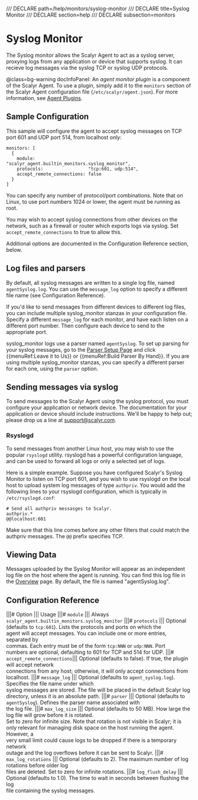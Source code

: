 /// DECLARE path=/help/monitors/syslog-monitor
/// DECLARE title=Syslog Monitor
/// DECLARE section=help
/// DECLARE subsection=monitors

# Syslog Monitor

The Syslog monitor allows the Scalyr Agent to act as a syslog server, proxying logs from any application or device
that supports syslog. It can recieve log messages via the syslog TCP or syslog UDP protocols.

@class=bg-warning docInfoPanel: An *agent monitor plugin* is a component of the Scalyr Agent. To use a plugin,
simply add it to the ``monitors`` section of the Scalyr Agent configuration file (``/etc/scalyr/agent.json``).
For more information, see [Agent Plugins](/help/scalyr-agent#plugins).


## Sample Configuration

This sample will configure the agent to accept syslog messages on TCP port 601 and UDP port 514, from localhost
only:

    monitors: [
      {
        module:                    "scalyr_agent.builtin_monitors.syslog_monitor",
        protocols:                 "tcp:601, udp:514",
        accept_remote_connections: false
      }
    ]

You can specify any number of protocol/port combinations. Note that on Linux, to use port numbers 1024 or lower,
the agent must be running as root.

You may wish to accept syslog connections from other devices on the network, such as a firewall or router which
exports logs via syslog. Set ``accept_remote_connections`` to true to allow this.

Additional options are documented in the Configuration Reference section, below.


## Log files and parsers

By default, all syslog messages are written to a single log file, named ``agentSyslog.log``. You can use the
``message_log`` option to specify a different file name (see Configuration Reference).

If you'd like to send messages from different devices to different log files, you can include multiple syslog_monitor
stanzas in your configuration file. Specify a different ``message_log`` for each monitor, and have each listen on a
different port number. Then configure each device to send to the appropriate port.

syslog_monitor logs use a parser named ``agentSyslog``. To set up parsing for your syslog messages, go to the
[Parser Setup Page](/parsers?parser=agentSyslog) and click {{menuRef:Leave it to Us}} or
{{menuRef:Build Parser By Hand}}. If you are using multiple syslog_monitor stanzas, you can specify a different
parser for each one, using the ``parser`` option.


## Sending messages via syslog

To send messages to the Scalyr Agent using the syslog protocol, you must configure your application or network
device. The documentation for your application or device should include instructions. We'll be happy to help out;
please drop us a line at [support@scalyr.com](mailto:support@scalyr.com).


### Rsyslogd

To send messages from another Linux host, you may wish to use the popular ``rsyslogd`` utility. rsyslogd has a
powerful configuration language, and can be used to forward all logs or only a selected set of logs.

Here is a simple example. Suppose you have configured Scalyr's Syslog Monitor to listen on TCP port 601, and you
wish to use rsyslogd on the local host to upload system log messages of type ``authpriv``. You would add the following
lines to your rsyslogd configuration, which is typically in ``/etc/rsyslogd.conf``:

    # Send all authpriv messasges to Scalyr.
    authpriv.*                                              @@localhost:601

Make sure that this line comes before any other filters that could match the authpriv messages. The ``@@`` prefix
specifies TCP.


## Viewing Data

Messages uploaded by the Syslog Monitor will appear as an independent log file on the host where the agent is
running. You can find this log file in the [Overview](/logStart) page. By default, the file is named "agentSyslog.log".


## Configuration Reference

|||# Option                       ||| Usage
|||# ``module``                   ||| Always ``scalyr_agent.builtin_monitors.syslog_monitor``
|||# ``protocols``                ||| Optional (defaults to ``tcp:601``). Lists the protocols and ports on which the \
                                      agent will accept messages. You can include one or more entries, separated by \
                                      commas. Each entry must be of the form ``tcp:NNN`` or ``udp:NNN``. Port \
                                      numbers are optional, defaulting to 601 for TCP and 514 for UDP.
|||# ``accept_remote_connections``||| Optional (defaults to false). If true, the plugin will accept network \
                                      connections from any host; otherwise, it will only accept connections from localhost.
|||# ``message_log``              ||| Optional (defaults to ``agent_syslog.log``). Specifies the file name under which \
                                      syslog messages are stored. The file will be placed in the default Scalyr log \
                                      directory, unless it is an absolute path.
|||# ``parser``                   ||| Optional (defaults to ``agentSyslog``). Defines the parser name associated with \
                                      the log file.
|||# ``max_log_size``             ||| Optional (defaults to 50 MB). How large the log file will grow before it is rotated. \
                                      Set to zero for infinite size. Note that rotation is not visible in Scalyr; it is \
                                      only relevant for managing disk space on the host running the agent. However, a \
                                      very small limit could cause logs to be dropped if there is a temporary network \
                                      outage and the log overflows before it can be sent to Scalyr.
|||# ``max_log_rotations``        ||| Optional (defaults to 2). The maximum number of log rotations before older log \
                                      files are deleted. Set to zero for infinite rotations.
|||# ``log_flush_delay``          ||| Optional (defaults to 1.0). The time to wait in seconds between flushing the log \
                                      file containing the syslog messages.
